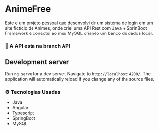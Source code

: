 # AnimeFree

Este e um projeto pessoal que desenvolvi de um sistema de login em um site fictício de Animes,
onde criei uma API Rest com Java + SprinBoot Framework é conectei ao meu MySQL criando um banco de dados local.

### 🔴 A API esta na branch API

## Development server

Run `ng serve` for a dev server. Navigate to `http://localhost:4200/`. The application will automatically reload if you change any of the source files.

### ⚙️ Tecnologias Usadas
 - Java
 - Angular
 - Typescript
 - SpringBoot
 - MySQL
